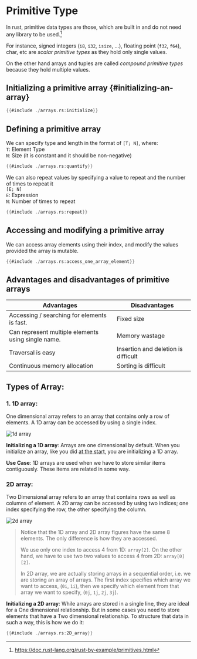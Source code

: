 # Primitive Type
In rust, primitive data types are those, which are built in and do not need any library to be used.[^1]

For instance, signed integers (`i8`, `i32`, `isize`, ...), floating point (`f32`, `f64`), char, etc are *scalar primitive types* as they hold only single values.

On the other hand arrays and tuples are called *compound primitive types* because they hold multiple values.


## Initializing a primitive array {#initializing-an-array}

```rust
{{#include ./arrays.rs:initialize}}
```

## Defining a primitive array
We can specify type and length in the format of `[T; N]`, where:<br>
`T`: Element Type<br>
`N`: Size (it is constant and it should be non-negative)
```rust
{{#include ./arrays.rs:quantify}}
```

We can also repeat values by specifying a value to repeat and the number of times to repeat it<br>
`[E; N]`<br>
`E`: Expression<br>
`N`: Number of times to repeat
```rust
{{#include ./arrays.rs:repeat}}
```

## Accessing and modifying a primitive array
We can access array elements using their index, and modify the values provided the array is mutable.
```rust
{{#include ./arrays.rs:access_one_array_element}}
```

## Advantages and disadvantages of primitive arrays
| **Advantages** | **Disadvantages** |
| --- | --- |
| Accessing / searching for elements is fast. | Fixed size |
| Can represent multiple elements using single name. | Memory wastage |
| Traversal is easy | Insertion and deletion is difficult |
| Continuous memory allocation | Sorting is difficult |

## Types of Array:
### 1. 1D array:
One dimensional array refers to an array that contains only a row of elements. A 1D array can be accessed by using a single index.

![1d array](../images/1darray.jpg)

**Initializing a 1D array**: Arrays are one dimensional by default. When you initialize an array, like you did [at the start](#initializing-an-array), you are initializing a 1D array.

**Use Case**: 1D arrays are used when we have to store similar items contiguously. These items are related in some way.

### 2D array:
Two Dimensional array refers to an array that contains rows as well as columns of element. A 2D array can be accessed by using two indices; one index specifying the row, the other specifying the column.

![2d array](../images//2darray.jpg)

> Notice that the 1D array and 2D array figures have the same 8 elements. The only difference is how they are accessed.
>
> We use only one index to access 4 from 1D: `array[2]`.
> On the other hand, we have to use two two values to access 4 from 2D: `array[0][2]`.
>
> In 2D array, we are actually storing arrays in a sequential order, i.e. we are storing an array of arrays. The first index specifies which array we want to access, (`0i`, `1i`), then we specify which element from that array we want to specify, (`0j`, `1j`, `2j`, `3j`).

**Initializing a 2D array**: While arrays are stored in a single line, they are ideal for a One dimensional relationship. But in some cases you need to store elements that have a Two dimensional relationship. To structure that data in such a way, this is how we do it:
```rust
{{#include ./arrays.rs:2D_array}}
```

[^1]: <https://doc.rust-lang.org/rust-by-example/primitives.html>
